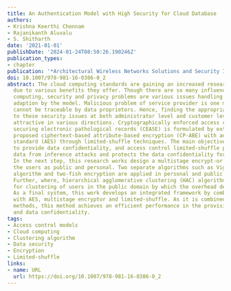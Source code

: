 ```yaml
---
title: An Authentication Model with High Security for Cloud Database
authors:
- Krishna Keerthi Chennam
- Rajanikanth Aluvalu
- S. Shitharth
date: '2021-01-01'
publishDate: '2024-01-24T08:50:26.190246Z'
publication_types:
- chapter
publication: '*Architectural Wireless Networks Solutions and Security Issues*'
doi: 10.1007/978-981-16-0386-0_2
abstract: The cloud computing standards are gaining an increased research interest
  due to various benefits they offer. Though there are so many influences with cloud
  computing, security and privacy problems are various issues handling with the extensive
  adaption by the model. Malicious problem of service provider is one more issue which
  cannot be traceable by data proprietors. Hence, finding the appropriate solutions
  to these security issues at both administrator level and customer level is very
  attractive in various directions. Cryptographically enforced access control for
  securing electronic pathological records (CEASE) is formulated by extending the
  proposed ciphertext-based attribute-based encryption (CP-ABE) with advanced encryption
  standard (AES) through limited-shuffle techniques. The main objective of CEASE is
  to provide data confidentiality, and access control limited-shuffle protects the
  data from inference attacks and protects the data confidentiality for hot data.
  In the next step, this research works design a multistage encrypt-or model by differentiating
  the users as public and personal. Two separate algorithms such as Vigenere encryption
  algorithm and two-fish encryption are applied in personal and public domain, respectively.
  Further, where, hierarchical agglomerative clustering (HAC) algorithm is also processed
  for clustering of users in the public domain by which the overhead decreases effectively.
  As a final system, this work develops an integrated framework by combining the CP-ABE
  with AES, multistage encryptor and limited-shuffle. As it is combined with individual
  methods, this method achieves an efficient performance in the provision of security
  and data confidentiality.
tags:
- Access control models
- Cloud computing
- Clustering algorithm
- Data security
- Encryption
- Limited-shuffle
links:
- name: URL
  url: https://doi.org/10.1007/978-981-16-0386-0_2
---
```

